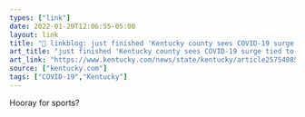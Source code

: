 ```yaml
---
types: ["link"]
date: 2022-01-20T12:06:55-05:00
layout: link
title: "🔗 linkblog: just finished 'Kentucky county sees COVID-19 surge tied to ball games. | Lexington Herald Leader'"
art_title: "just finished 'Kentucky county sees COVID-19 surge tied to ball games. | Lexington Herald Leader"
art_link: "https://www.kentucky.com/news/state/kentucky/article257540853.html"
source: ["kentucky.com"]
tags: ["COVID-19","Kentucky"]
---
```

Hooray for sports?

